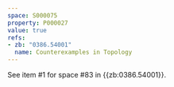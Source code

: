 ```yaml
---
space: S000075
property: P000027
value: true
refs:
- zb: "0386.54001"
  name: Counterexamples in Topology
---
```


See item #1 for space #83 in {{zb:0386.54001}}.
